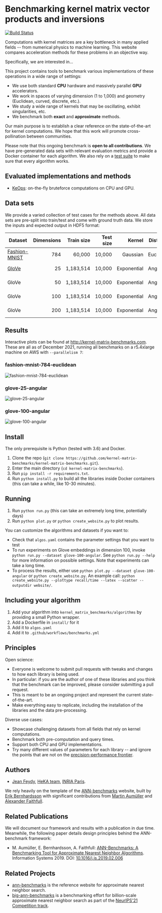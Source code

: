 # Benchmarking kernel matrix vector products and inversions

[![Build Status](https://img.shields.io/github/workflow/status/kernel-matrix-benchmarks/kernel-matrix-benchmarks/kernel%20matrix%20benchmarks?style=flat-square)](https://github.com/kernel-matrix-benchmarks/kernel-matrix-benchmarks/actions?query=workflow:benchmarks)

Computations with kernel matrices are a key bottleneck in many applied fields -- from numerical physics to machine learning.
This website compares acceleration methods for these problems in an objective way.

Specifically, we are interested in...

This project contains tools to benchmark various implementations of these operations in a wide range of settings:

- We use both standard **CPU** hardware and massively parallel **GPU** accelerators.
- We work in spaces of varying dimension (1 to 1,000) and geometry (Euclidean, curved, discrete, etc.).
- We study a wide range of kernels that may be oscillating, exhibit singularities, etc.
- We benchmark both **exact** and **approximate** methods.

Our main purpose is to establish a clear reference on the state-of-the-art for kernel computations.
We hope that this work will promote cross-pollination between communities.

Please note that this ongoing benchmark is **open to all contributions**.
We have pre-generated data sets with relevant evaluation metrics and provide a Docker container for each algorithm. We also rely on a [test suite](https://travis-ci.org/kernel-matrix-benchmarks/kernel-matrix-benchmarks) to make sure that every algorithm works.

## Evaluated implementations and methods

- [KeOps](https://www.kernel-operations.io): on-the-fly bruteforce computations on CPU and GPU.

## Data sets

We provide a varied collection of test cases for the methods above.
All data sets are pre-split into train/test and come with ground truth data. We store the inputs and expected output in HDF5 format:

| Dataset                                                           | Dimensions | Train size | Test size | Kernel | Distance  | Download                                                                   |
| ----------------------------------------------------------------- | ---------: | ---------: | --------: | ----------: | --------- | -------------------------------------------------------------------------- |
| [Fashion-MNIST](https://github.com/zalandoresearch/fashion-mnist) |        784 |     60,000 |    10,000 |    Gaussian | Euclidean | [HDF5](http://ann-benchmarks.com/fashion-mnist-784-euclidean.hdf5) (217MB) |
| [GloVe](http://nlp.stanford.edu/projects/glove/)                  |         25 |  1,183,514 |    10,000 | Exponential | Angular   | [HDF5](http://ann-benchmarks.com/glove-25-angular.hdf5) (121MB)            |
| GloVe                                                             |         50 |  1,183,514 |    10,000 | Exponential | Angular   | [HDF5](http://ann-benchmarks.com/glove-50-angular.hdf5) (235MB)            |
| GloVe                                                             |        100 |  1,183,514 |    10,000 | Exponential | Angular   | [HDF5](http://ann-benchmarks.com/glove-100-angular.hdf5) (463MB)           |
| GloVe                                                             |        200 |  1,183,514 |    10,000 | Exponential | Angular   | [HDF5](http://ann-benchmarks.com/glove-200-angular.hdf5) (918MB)           |

## Results

Interactive plots can be found at <http://kernel-matrix-benchmarks.com>. These are all as of December 2021, running all benchmarks on a r5.4xlarge machine on AWS with `--parallelism 7`:

### fashion-mnist-784-euclidean

![fashion-mnist-784-euclidean](https://raw.github.com/kernel-matrix-benchmarks/kernel-matrix-benchmarks/master/results/fashion-mnist-784-euclidean.png)

### glove-25-angular

![glove-25-angular](https://raw.github.com/kernel-matrix-benchmarks/kernel-matrix-benchmarks/master/results/glove-25-angular.png)

### glove-100-angular

![glove-100-angular](https://raw.github.com/kernel-matrix-benchmarks/kernel-matrix-benchmarks/master/results/glove-100-angular.png)

## Install

The only prerequisite is Python (tested with 3.6) and Docker.

1. Clone the repo (`git clone https://github.com/kernel-matrix-benchmarks/kernel-matrix-benchmarks.git`).
2. Enter the main directory (`cd kernel-matrix-benchmarks`).
3. Run `pip install -r requirements.txt`.
4. Run `python install.py` to build all the libraries inside Docker containers (this can take a while, like 10-30 minutes).

## Running

1. Run `python run.py` (this can take an extremely long time, potentially days)
2. Run `python plot.py` or `python create_website.py` to plot results.

You can customize the algorithms and datasets if you want to:

- Check that `algos.yaml` contains the parameter settings that you want to test
- To run experiments on Glove embeddings in dimension 100, invoke `python run.py --dataset glove-100-angular`. See `python run.py --help` for more information on possible settings. Note that experiments can take a long time.
- To process the results, either use `python plot.py --dataset glove-100-angular` or `python create_website.py`. An example call: `python create_website.py --plottype recall/time --latex --scatter --outputdir website/`.

## Including your algorithm

1. Add your algorithm into `kernel_matrix_benchmarks/algorithms` by providing a small Python wrapper.
2. Add a Dockerfile in `install/` for it
3. Add it to `algos.yaml`
4. Add it to `.github/workflows/benchmarks.yml`

## Principles

Open science:

- Everyone is welcome to submit pull requests with tweaks and changes to how each library is being used.
- In particular: if you are the author of one of these libraries and you think that the benchmark can be improved, please consider submitting a pull request.
- This is meant to be an ongoing project and represent the current state-of-the-art.
- Make everything easy to replicate, including the installation of the libraries and the data pre-processing.

Diverse use cases:

- Showcase challenging datasets from all fields that rely on kernel computations.
- Benchmark both pre-computation and query times.
- Support both CPU and GPU implementations.
- Try many different values of parameters for each library -- and ignore the points that are not on the [precision-performance frontier](https://en.wikipedia.org/wiki/Pareto_front).

## Authors

- [Jean Feydy](https://www.jeanfeydy.com), [HeKA team](https://team.inria.fr/heka/), [INRIA Paris](https://www.inria.fr/en/centre-inria-de-paris).

We rely heavily on the template of the [ANN-benchmarks](https://github.com/erikbern/ann-benchmarks) website, built by [Erik Bernhardsson](https://erikbern.com) with significant contributions from [Martin Aumüller](http://itu.dk/people/maau/) and [Alexander Faithfull](https://github.com/ale-f).

## Related Publications

We will document our framework and results with a publication in due time.
Meanwhile, the following paper details design principles behind the ANN-benchmark framework:

- M. Aumüller, E. Bernhardsson, A. Faithfull:
[ANN-Benchmarks: A Benchmarking Tool for Approximate Nearest Neighbor Algorithms](https://arxiv.org/abs/1807.05614). Information Systems 2019. DOI: [10.1016/j.is.2019.02.006](https://doi.org/10.1016/j.is.2019.02.006)

## Related Projects

- [ann-benchmarks](https://github.com/erikbern/ann-benchmarks) is the reference website for approximate nearest neighbor search.
- [big-ann-benchmarks](https://github.com/harsha-simhadri/big-ann-benchmarks) is a benchmarking effort for billion-scale approximate nearest neighbor search as part of the [NeurIPS'21 Competition track](https://neurips.cc/Conferences/2021/CompetitionTrack).
